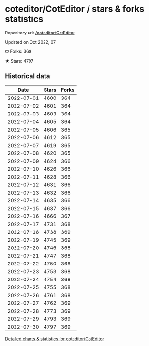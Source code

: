 # coteditor/CotEditor / stars & forks statistics

Repository url: [/coteditor/CotEditor](https://github.com/coteditor/CotEditor)

Updated on Oct 2022, 07

☋ Forks: 369

★ Stars: 4797

## Historical data
| Date | Stars | Forks |
|------|-------|-------|
| 2022-07-01 | 4600 | 364 | 
| 2022-07-02 | 4601 | 364 | 
| 2022-07-03 | 4603 | 364 | 
| 2022-07-04 | 4605 | 364 | 
| 2022-07-05 | 4606 | 365 | 
| 2022-07-06 | 4612 | 365 | 
| 2022-07-07 | 4619 | 365 | 
| 2022-07-08 | 4620 | 365 | 
| 2022-07-09 | 4624 | 366 | 
| 2022-07-10 | 4626 | 366 | 
| 2022-07-11 | 4628 | 366 | 
| 2022-07-12 | 4631 | 366 | 
| 2022-07-13 | 4632 | 366 | 
| 2022-07-14 | 4635 | 366 | 
| 2022-07-15 | 4637 | 366 | 
| 2022-07-16 | 4666 | 367 | 
| 2022-07-17 | 4731 | 368 | 
| 2022-07-18 | 4738 | 369 | 
| 2022-07-19 | 4745 | 369 | 
| 2022-07-20 | 4746 | 368 | 
| 2022-07-21 | 4747 | 368 | 
| 2022-07-22 | 4750 | 368 | 
| 2022-07-23 | 4753 | 368 | 
| 2022-07-24 | 4754 | 368 | 
| 2022-07-25 | 4755 | 368 | 
| 2022-07-26 | 4761 | 368 | 
| 2022-07-27 | 4762 | 369 | 
| 2022-07-28 | 4773 | 369 | 
| 2022-07-29 | 4793 | 369 | 
| 2022-07-30 | 4797 | 369 | 


[Detailed charts & statistics for coteditor/CotEditor](https://reviewgithub.com/rep/coteditor/CotEditor)
